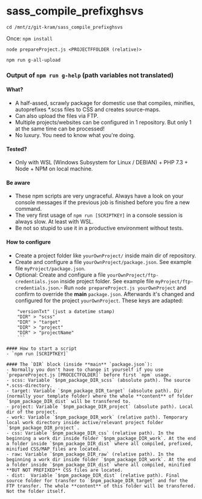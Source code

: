 # sass_compile_prefixghsvs

`cd /mnt/z/git-kram/sass_compile_prefixghsvs`

Once: `npm install`

`node prepareProject.js <PROJECTFFOLDER (relative)>`

`npm run g-all-upload`

### Output of `npm run g-help` (path variables not translated)
#### What?
- A half-assed, scrawly package for domestic use that compiles, minifies, autoprefixes *.scss files to CSS and creates source-maps.
- Can also upload the files via FTP.
- Multiple projects/websites can be configured in 1 repository. But only 1 at the same time can be processed!
- No luxury. You need to know what you're doing.

#### Tested?
- Only with WSL (Windows Subsystem for Linux / DEBIAN) + PHP 7.3 + Node + NPM on local machine.

#### Be aware
- These npm scripts are very ungraceful. Always have a look on your console messages if the previous job is finished before you fire a new command.
- The very first usage of `npm run [SCRIPTKEY]` in a console session is always slow. At least with WSL.
- Be not so stupid to use it in a productive environment without tests.

#### How to configure
- Create a project folder like `yourOwnProject/` inside main dir of repository.
- Create and configure a file `yourOwnProject/package.json`. See example file `myProject/package.json`.
- Optional: Create and configure a file `yourOwnProject/ftp-credentials.json` inside project folder. See example file `myProject/ftp-credentials.json`.- Run `node prepareProject.js yourOwnProject` and confirm to override the **main** `package.json`. Afterwards it's changed and configured for the project `yourOwnProject`. These keys are adapted:
```
	"versionTxt" (just a datetime stamp)
	"DIR" > "scss"
	"DIR" > "target"
	"DIR" > "project"
	"DIR" > "projectName"
	```

#### How to start a script
- `npm run [SCRIPTKEY]`

#### The `DIR` block (inside **main** `package.json`):
- Normally you don't have to change it yourself if you use `prepareProject.js [PROCECTFOLDER]` before first `npm` usage.
- scss: Variable `$npm_package_DIR_scss` (absolute path). The source *.scss-directory.
- target: Variable `$npm_package_DIR_target` (absolute path). Dir (normally your template folder) where the whole **content** of folder `$npm_package_DIR_dist` will be transfered to.
- project: Variable `$npm_package_DIR_project` (absolute path). Local dir of the project.
- work: Variable `$npm_package_DIR_work` (relative path). Temporary local work directory inside active/relevant project folder `$npm_package_DIR_project`.
- css: Variable `$npm_package_DIR_css` (relative path). In the beginning a work dir inside folder `$npm_package_DIR_work`. At the end a folder inside `$npm_package_DIR_dist` where all compiled, prefixed, minified CSS/MAP files are located.
- raw: Variable `$npm_package_DIR_raw` (relative path). In the beginning a work dir inside folder `$npm_package_DIR_work`. At the end a folder inside `$npm_package_DIR_dist` where all compiled, minified **BUT NOT PREFIXED** CSS files are located.
- dist:  Variable `$npm_package_DIR_dist` (relative path). Final source folder for transfer to `$npm_package_DIR_target` and for the FTP transfer. The whole **content** of this folder will be transfered. Not the folder itself.